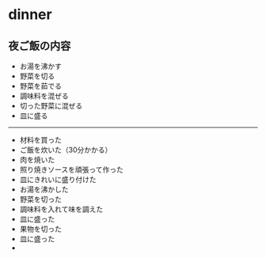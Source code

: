 # dinner
夜ご飯の内容
---
- お湯を沸かす  
- 野菜を切る  
- 野菜を茹でる  
- 調味料を混ぜる  
- 切った野菜に混ぜる  
- 皿に盛る  
---
- 材料を買った  
- ご飯を炊いた（30分かかる）
- 肉を焼いた
- 照り焼きソースを頑張って作った
- 皿にきれいに盛り付けた
- お湯を沸かした
- 野菜を切った
- 調味料を入れて味を調えた
- 皿に盛った
- 果物を切った
- 皿に盛った  
- 

